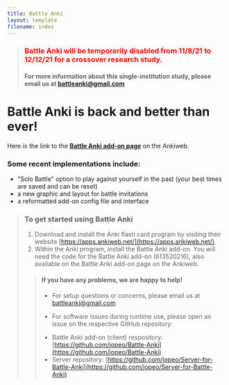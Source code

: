 ```yaml
---
title: Battle Anki
layout: template
filename: index
---
```


>### <span style="color:red">  Battle Anki will be temporarily disabled from 11/8/21 to 12/12/21 for a crossover research study.</span>
>#### For more information about this single-institution study, please email us at [battleanki@gmail.com](mailto:battleanki@gmail.com) 

# Battle Anki is back and better than ever!

Here is the link to the **[Battle Anki add-on page](https://ankiweb.net/shared/info/613520216)** on the Ankiweb.

### Some recent implementations include:

- "Solo Battle" option to play against yourself in the past (your best times are saved and can be reset)
- a new graphic and layout for battle invitations
- a reformatted add-on config file and interface

> ### To get started using Battle Anki
> 1. Download and install the Anki flash card program by visiting their website [https://apps.ankiweb.net/](https://apps.ankiweb.net/).
> 2. Within the Anki program, install the Battle Anki add-on. You will need the code for the Battle Anki add-on (613520216),
   also available on the Battle Anki add-on page on the Ankiweb.
>>#### If you have any problems, we are happy to help!
>>- For setup questions or concerns, please email us at [battleanki@gmail.com](mailto:battleanki@gmail.com)
>>
>>
>>- For software issues during runtime use, please open an issue on the respective GitHub repository:
>>  + Battle Anki add-on (client) respository: [https://github.com/jopeo/Battle-Anki](https://github.com/jopeo/Battle-Anki)
>>  + Server repository: [https://github.com/jopeo/Server-for-Battle-Anki](https://github.com/jopeo/Server-for-Battle-Anki)





